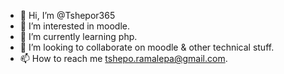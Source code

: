 - 👋 Hi, I’m @Tshepor365
- 👀 I’m interested in moodle.
- 🌱 I’m currently learning php.
- 💞️ I’m looking to collaborate on moodle & other technical stuff.
- 📫 How to reach me tshepo.ramalepa@gmail.com.

<!---
Tshepor365/Tshepor365 is a ✨ special ✨ repository because its `README.md` (this file) appears on your GitHub profile.
You can click the Preview link to take a look at your changes.
--->
